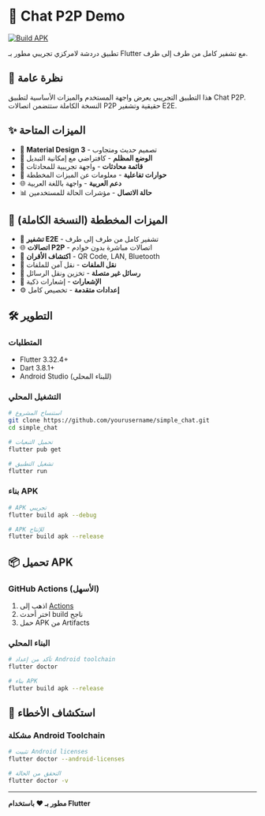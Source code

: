 # 📱 Chat P2P Demo

[![Build APK](https://github.com/yourusername/simple_chat/actions/workflows/build-apk.yml/badge.svg)](https://github.com/yourusername/simple_chat/actions/workflows/build-apk.yml)

تطبيق دردشة لامركزي تجريبي مطور بـ Flutter مع تشفير كامل من طرف إلى طرف.

## 🎯 نظرة عامة

هذا التطبيق التجريبي يعرض واجهة المستخدم والميزات الأساسية لتطبيق Chat P2P. النسخة الكاملة ستتضمن اتصالات P2P حقيقية وتشفير E2E.

## ✨ الميزات المتاحة

- 🎨 **Material Design 3** - تصميم حديث ومتجاوب
- 🌙 **الوضع المظلم** - كافتراضي مع إمكانية التبديل
- 📱 **قائمة محادثات** - واجهة تجريبية للمحادثات
- 💬 **حوارات تفاعلية** - معلومات عن الميزات المخططة
- 🌐 **دعم العربية** - واجهة باللغة العربية
- 📊 **حالة الاتصال** - مؤشرات الحالة للمستخدمين

## 🚀 الميزات المخططة (النسخة الكاملة)

- 🔐 **تشفير E2E** - تشفير كامل من طرف إلى طرف
- 🌐 **اتصالات P2P** - اتصالات مباشرة بدون خوادم
- 📱 **اكتشاف الأقران** - QR Code, LAN, Bluetooth
- 📁 **نقل الملفات** - نقل آمن للملفات
- 🔄 **رسائل غير متصلة** - تخزين ونقل الرسائل
- 🔔 **الإشعارات** - إشعارات ذكية
- ⚙️ **إعدادات متقدمة** - تخصيص كامل

## 🛠️ التطوير

### المتطلبات
- Flutter 3.32.4+
- Dart 3.8.1+
- Android Studio (للبناء المحلي)

### التشغيل المحلي
```bash
# استنساخ المشروع
git clone https://github.com/yourusername/simple_chat.git
cd simple_chat

# تحميل التبعيات
flutter pub get

# تشغيل التطبيق
flutter run
```

### بناء APK
```bash
# APK تجريبي
flutter build apk --debug

# APK للإنتاج
flutter build apk --release
```

## 📦 تحميل APK

### GitHub Actions (الأسهل)
1. اذهب إلى [Actions](https://github.com/yourusername/simple_chat/actions)
2. اختر أحدث build ناجح
3. حمل APK من Artifacts

### البناء المحلي
```bash
# تأكد من إعداد Android toolchain
flutter doctor

# بناء APK
flutter build apk --release
```

## 🔧 استكشاف الأخطاء

### مشكلة Android Toolchain
```bash
# تثبيت Android licenses
flutter doctor --android-licenses

# التحقق من الحالة
flutter doctor -v
```

---

**مطور بـ ❤️ باستخدام Flutter**
